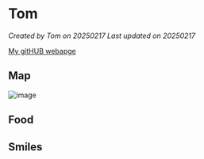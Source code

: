 # Tom
*Created by Tom on 20250217 Last updated on 20250217*

[My gitHUB webapge](https://github.com/nqnhan2611) 


## Map
![image](https://github.com/user-attachments/assets/db04dc42-e739-4265-b740-e4cb2e5457bc)


## Food


## Smiles
